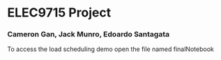 # ELEC9715 Project
### Cameron Gan, Jack Munro, Edoardo Santagata

To access the load scheduling demo open the file named finalNotebook
